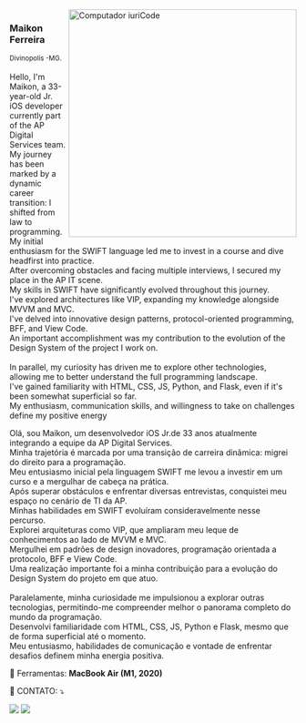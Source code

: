<img src="https://raw.githubusercontent.com/MicaelliMedeiros/micaellimedeiros/master/image/computer-illustration.png" min-width="400px" max-width="400px" width="400px" align="right" alt="Computador iuriCode">

<p align="left"> 
<h3>Maikon Ferreira</h3>
<small>Divinopolis -MG.</small>
</br>
</br>
  Hello, I'm Maikon, a 33-year-old Jr. iOS developer currently part of the AP Digital Services team.<br>
  My journey has been marked by a dynamic career transition: I shifted from law to programming.<br>
  My initial enthusiasm for the SWIFT language led me to invest in a course and dive headfirst into practice.<br>
  After overcoming obstacles and facing multiple interviews, I secured my place in the AP IT scene.<br>
  My skills in SWIFT have significantly evolved throughout this journey.<br>
  I've explored architectures like VIP, expanding my knowledge alongside MVVM and MVC.<br>
  I've delved into innovative design patterns, protocol-oriented programming, BFF, and View Code.<br>
  An important accomplishment was my contribution to the evolution of the Design System of the project I work on.<br>
  <br>
  In parallel, my curiosity has driven me to explore other technologies, allowing me to better understand the full programming landscape.<br>
  I've gained familiarity with HTML, CSS, JS, Python, and Flask, even if it's been somewhat superficial so far.<br>
  My enthusiasm, communication skills, and willingness to take on challenges define my positive energy
</p>
<p align="left">
 Olá, sou Maikon, um desenvolvedor iOS Jr.de 33 anos atualmente integrando a equipe da AP Digital Services.</br>
 Minha trajetória é marcada por uma transição de carreira dinâmica: migrei do direito para a programação.</br> 
 Meu entusiasmo inicial pela linguagem SWIFT me levou a investir em um curso e a mergulhar de cabeça na prática.</br> 
 Após superar obstáculos e enfrentar diversas entrevistas, conquistei meu espaço no cenário de TI da AP.</br>
 Minhas habilidades em SWIFT evoluíram consideravelmente nesse percurso.</br> 
 Explorei arquiteturas como VIP, que ampliaram meu leque de conhecimentos ao lado de MVVM e MVC.</br>
 Mergulhei em padrões de design inovadores, programação orientada a protocolo, BFF e View Code.</br>
 Uma realização importante foi a minha contribuição para a evolução do Design System do projeto em que atuo.</br>
</br>  
 Paralelamente, minha curiosidade me impulsionou a explorar outras tecnologias, permitindo-me compreender melhor o panorama completo do mundo da programação.</br>
 Desenvolvi familiaridade com HTML, CSS, JS, Python e Flask, mesmo que de forma superficial até o momento.</br>
 Meu entusiasmo, habilidades de comunicação e vontade de enfrentar desafios definem minha energia positiva.</p>
</p>
<p align="left">
  💼 Ferramentas: <strong>MacBook Air (M1, 2020)</strong>
</p>

<p align="left">
  💌 CONTATO: ⤵️


</p>

<p align="left">
  <a href="https://www.linkedin.com/in/maikonferreiradev" alt="Linkedin">
  <img src="https://img.shields.io/badge/-Linkedin-0e76a8?style=flat-square&logo=Linkedin&logoColor=white"/></a>

  <a href="https://acesse.one/FtjR2" alt="WhatsApp">
  <img src="https://img.shields.io/badge/-WhatsApp-25d366?style=flat-square&labelColor=25d366&logo=whatsapp&logoColor=white&link=WPP AQUI"/></a>
</p>  
